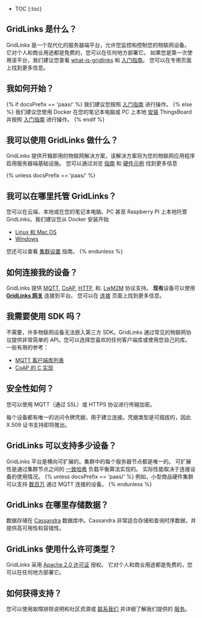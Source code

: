 * TOC
{:toc}


## GridLinks 是什么？

GridLinks 是一个现代化的服务器端平台，允许您监控和控制您的物联网设备。
它对个人和商业用途都是免费的，您可以在任何地方部署它。
如果您是第一次使用该平台，我们建议您查看 [what-is-gridlinks](/docs/{{docsPrefix}}getting-started-guides/what-is-thingsboard/)
和 [入门指南](/docs/{{docsPrefix}}getting-started-guides/helloworld/)。
您可以在专用页面上找到更多信息。

## 我如何开始？

{% if docsPrefix == 'paas/' %}
我们建议您按照 [入门指南](/docs/{{docsPrefix}}getting-started-guides/helloworld/) 进行操作。
{% else %}
我们建议您使用 Docker 在您的笔记本电脑或 PC 上本地 [安装](/docs/user-guide/install/{{docsPrefix}}installation-options/) ThingsBoard
并按照 [入门指南](/docs/{{docsPrefix}}getting-started-guides/helloworld/) 进行操作。
{% endif %}

## 我可以使用 GridLinks 做什么？

GridLinks 提供开箱即用的物联网解决方案，该解决方案将为您的物联网应用程序启用服务器端基础设施。
您可以通过浏览 [指南](/docs/{{docsPrefix}}user-guide/) 和 [硬件示例](/docs/{{docsPrefix}}guides/#AnchorIDHardwareSamples) 找到更多信息

{% unless docsPrefix == 'paas/' %}
## 我可以在哪里托管 GridLinks？

您可以在云端、本地或在您的笔记本电脑、PC 甚至 Raspberry PI 上本地托管 GridLinks。我们建议您从 Docker 安装开始
  
  - [Linux 和 Mac OS](/docs/user-guide/install/{{docsPrefix}}docker/) 
  - [Windows](/docs/user-guide/install/{{docsPrefix}}docker-windows/)

您还可以查看 [集群设置](/docs/user-guide/install/{{docsPrefix}}cluster-setup/) 指南。
{% endunless %}

## 如何连接我的设备？

GridLinks 提供
[MQTT](/docs/{{docsPrefix}}reference/mqtt-api), 
[CoAP](/docs/{{docsPrefix}}reference/coap-api), 
[HTTP](/docs/{{docsPrefix}}reference/http-api), 和.
[LwM2M](/docs/{{docsPrefix}}reference/lwm2m-api) 协议支持。
**现有**设备可以使用 **[GridLinks 网关](/docs/iot-gateway/what-is-iot-gateway/)** 连接到平台。
您可以在 [连接](/docs/{{docsPrefix}}reference/protocols/) 页面上找到更多信息。 

## 我需要使用 SDK 吗？

不需要，许多物联网设备无法嵌入第三方 SDK。GridLinks 通过常见的物联网协议提供非常简单的 API。您可以选择您喜欢的任何客户端库或使用您自己的库。
一些有用的参考：
 
 - [MQTT 客户端库列表](https://github.com/mqtt/mqtt.github.io/wiki/libraries) 
 - [CoAP 的 C 实现](https://libcoap.net/)

## 安全性如何？

您可以使用 MQTT（通过 SSL）或 HTTPS 协议进行传输加密。 

每个设备都有唯一的访问令牌凭据，用于建立连接。凭据类型是可插拔的，因此 X.509 证书支持即将推出。

## GridLinks 可以支持多少设备？

GridLinks 平台是横向可扩展的。集群中的每个服务器节点都是唯一的。
可扩展性是通过集群节点之间的 [一致哈希](https://en.wikipedia.org/wiki/Consistent_hashing) 负载平衡算法实现的。
实际性能取决于连接设备的使用情况。
{% unless docsPrefix == 'paas/' %}
例如，小型商品硬件集群可以支持 [数百万](/docs/{{docsPrefix}}reference/iot-platform-deployment-scenarios/#1-million-smart-meters-tco) 通过 MQTT 连接的设备。
{% endunless %}
  
## GridLinks 在哪里存储数据？

数据存储在 [Cassandra](https://cassandra.apache.org/) 数据库中。Cassandra 非常适合存储和查询时序数据，并提供高可用性和容错性。
 
## GridLinks 使用什么许可类型？

GridLinks 采用 [Apache 2.0 许可证](https://en.wikipedia.org/wiki/Apache_License#Version_2.0) 授权。
它对个人和商业用途都是免费的，您可以在任何地方部署它。

## 如何获得支持？

您可以使用故障排除说明和社区资源或 [联系我们](/docs/contact-us) 并详细了解我们提供的 [服务](/docs/services/)。